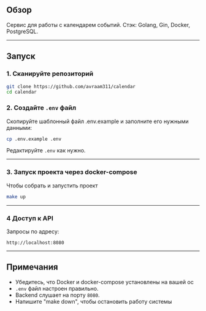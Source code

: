 ## Обзор

Сервис для работы с календарем событий.
Стэк: Golang, Gin, Docker, PostgreSQL.

---

## Запуск

### 1. Сканируйте репозиторий

```bash
git clone https://github.com/avraam311/calendar
cd calendar
````

### 2. Создайте `.env` файл

Скопируйте шаблонный файл .env.example и заполните его нужными данными:

```bash
cp .env.example .env
```

Редактируйте `.env` как нужно.

---

### 3. Запуск проекта через docker-compose

Чтобы собрать и запустить проект

```bash
make up
```

---

### 4 Доступ к API

Запросы по адресу:

```
http://localhost:8080
```

---------

## Примечания

* Убедитесь, что Docker и docker-compose установлены на вашей ос
* `.env` файл настроен правильно.
* Backend слушает на порту `8080`.
* Напишите "make down", чтобы остановить работу системы